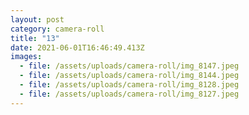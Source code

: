 ```yaml
---
layout: post
category: camera-roll
title: "13"
date: 2021-06-01T16:46:49.413Z
images:
  - file: /assets/uploads/camera-roll/img_8147.jpeg
  - file: /assets/uploads/camera-roll/img_8144.jpeg
  - file: /assets/uploads/camera-roll/img_8128.jpeg
  - file: /assets/uploads/camera-roll/img_8127.jpeg
---
```

